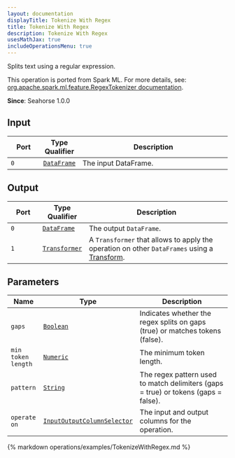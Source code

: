 ```yaml
---
layout: documentation
displayTitle: Tokenize With Regex
title: Tokenize With Regex
description: Tokenize With Regex
usesMathJax: true
includeOperationsMenu: true
---
```

Splits text using a regular expression.

This operation is ported from Spark ML. For more details, see: <a target="_blank" href="http://spark.apache.org/docs/1.6.0/api/scala/index.html#org.apache.spark.ml.feature.RegexTokenizer">org.apache.spark.ml.feature.RegexTokenizer documentation</a>.

**Since**: Seahorse 1.0.0

## Input


<table>
<thead>
<tr>
<th style="width:15%">Port</th>
<th style="width:15%">Type Qualifier</th>
<th style="width:70%">Description</th>
</tr>
</thead>
<tbody>
    <tr><td><code>0</code></td><td><code><a href="../classes/dataframe.html">DataFrame</a></code></td><td>The input DataFrame.</td></tr>
</tbody>
</table>


## Output


<table>
<thead>
<tr>
<th style="width:15%">Port</th>
<th style="width:15%">Type Qualifier</th>
<th style="width:70%">Description</th>
</tr>
</thead>
<tbody>
    <tr><td><code>0</code></td><td><code><a href="../classes/dataframe.html">DataFrame</a></code></td><td>The output <code>DataFrame</code>.</td></tr><tr><td><code>1</code></td><td><code><a href="../classes/transformer.html">Transformer</a></code></td><td>A <code>Transformer</code> that allows to apply the operation on other <code>DataFrames</code> using a <a href="transform.html">Transform</a>.</td></tr>
</tbody>
</table>


## Parameters


<table class="table">
<thead>
<tr>
<th style="width:15%">Name</th>
<th style="width:15%">Type</th>
<th style="width:70%">Description</th>
</tr>
</thead>
<tbody>

<tr>
<td><code>gaps</code></td>
<td><code><a href="../parameter_types.html#boolean">Boolean</a></code></td>
<td>Indicates whether the regex splits on gaps (true) or matches tokens (false).</td>
</tr>

<tr>
<td><code>min token length</code></td>
<td><code><a href="../parameter_types.html#numeric">Numeric</a></code></td>
<td>The minimum token length.</td>
</tr>

<tr>
<td><code>pattern</code></td>
<td><code><a href="../parameter_types.html#string">String</a></code></td>
<td>The regex pattern used to match delimiters (gaps = true) or tokens
(gaps = false).</td>
</tr>

<tr>
<td><code>operate on</code></td>
<td><code><a href="../parameter_types.html#input-output-column-selector">InputOutputColumnSelector</a></code></td>
<td>The input and output columns for the operation.</td>
</tr>

</tbody>
</table>


{% markdown operations/examples/TokenizeWithRegex.md %}
